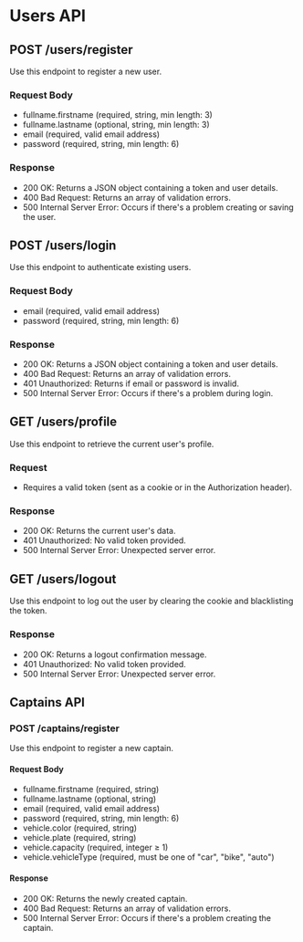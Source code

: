 # Users API

## POST /users/register

Use this endpoint to register a new user.

### Request Body

- fullname.firstname (required, string, min length: 3)
- fullname.lastname (optional, string, min length: 3)
- email (required, valid email address)
- password (required, string, min length: 6)

### Response

- 200 OK: Returns a JSON object containing a token and user details.
- 400 Bad Request: Returns an array of validation errors.
- 500 Internal Server Error: Occurs if there's a problem creating or saving the user.

## POST /users/login

Use this endpoint to authenticate existing users.

### Request Body

- email (required, valid email address)
- password (required, string, min length: 6)

### Response

- 200 OK: Returns a JSON object containing a token and user details.
- 400 Bad Request: Returns an array of validation errors.
- 401 Unauthorized: Returns if email or password is invalid.
- 500 Internal Server Error: Occurs if there's a problem during login.

## GET /users/profile

Use this endpoint to retrieve the current user's profile.

### Request

- Requires a valid token (sent as a cookie or in the Authorization header).

### Response

- 200 OK: Returns the current user's data.
- 401 Unauthorized: No valid token provided.
- 500 Internal Server Error: Unexpected server error.

## GET /users/logout

Use this endpoint to log out the user by clearing the cookie and blacklisting the token.

### Response

- 200 OK: Returns a logout confirmation message.
- 401 Unauthorized: No valid token provided.
- 500 Internal Server Error: Unexpected server error.

## Captains API

### POST /captains/register

Use this endpoint to register a new captain.

#### Request Body

- fullname.firstname (required, string)
- fullname.lastname (optional, string)
- email (required, valid email address)
- password (required, string, min length: 6)
- vehicle.color (required, string)
- vehicle.plate (required, string)
- vehicle.capacity (required, integer ≥ 1)
- vehicle.vehicleType (required, must be one of "car", "bike", "auto")

#### Response

- 200 OK: Returns the newly created captain.
- 400 Bad Request: Returns an array of validation errors.
- 500 Internal Server Error: Occurs if there's a problem creating the captain.
